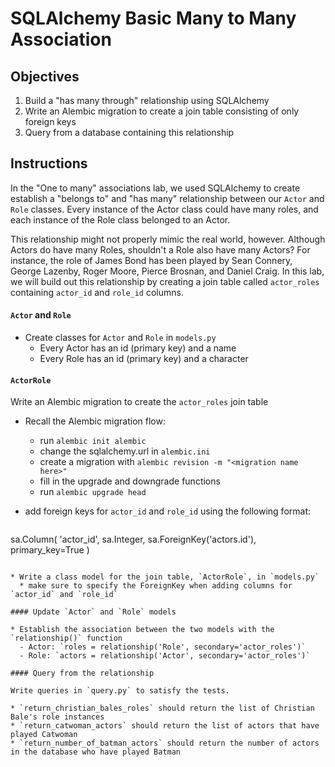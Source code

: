 
# SQLAlchemy Basic Many to Many Association

## Objectives

1.  Build a "has many through" relationship using SQLAlchemy
2.  Write an Alembic migration to create a join table consisting of only foreign keys
3.  Query from a database containing this relationship

## Instructions

In the "One to many" associations lab, we used SQLAlchemy to create establish a "belongs to" and "has many" relationship between our `Actor` and `Role` classes.  Every instance of the Actor class could have many roles, and each instance of the Role class belonged to an Actor.

This relationship might not properly mimic the real world, however.  Although Actors do have many Roles, shouldn't a Role also have many Actors?  For instance, the role of James Bond has been played by Sean Connery, George Lazenby, Roger Moore, Pierce Brosnan, and Daniel Craig.  In this lab, we will build out this relationship by creating a join table called `actor_roles` containing `actor_id` and `role_id` columns.

#### `Actor` and `Role`

* Create classes for `Actor` and `Role` in `models.py`
    * Every Actor has an id (primary key) and a name
    * Every Role has an id (primary key) and a character

#### `ActorRole`

Write an Alembic migration to create the `actor_roles` join table

* Recall the Alembic migration flow:
    - run `alembic init alembic`
    - change the sqlalchemy.url in `alembic.ini`
    - create a migration with `alembic revision -m "<migration name here>"`
    - fill in the upgrade and downgrade functions
    - run `alembic upgrade head`


* add foreign keys for `actor_id` and `role_id` using the following format:
>  ```
   sa.Column(
      'actor_id', sa.Integer,
      sa.ForeignKey('actors.id'), primary_key=True
   )
  ```

* Write a class model for the join table, `ActorRole`, in `models.py`
    * make sure to specify the ForeignKey when adding columns for `actor_id` and `role_id`

#### Update `Actor` and `Role` models

* Establish the association between the two models with the `relationship()` function
    - Actor: `roles = relationship('Role', secondary='actor_roles')`
    - Role: `actors = relationship('Actor', secondary='actor_roles')`

#### Query from the relationship

Write queries in `query.py` to satisfy the tests.

* `return_christian_bales_roles` should return the list of Christian Bale's role instances
* `return_catwoman_actors` should return the list of actors that have played Catwoman
* `return_number_of_batman_actors` should return the number of actors in the database who have played Batman
